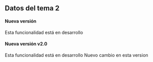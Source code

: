 ## Datos del tema 2

#### Nueva versión

Esta funcionalidad está en desarrollo

#### Nueva versión v2.0

Esta funcionalidad está en desarrollo
Nuevo cambio en esta version